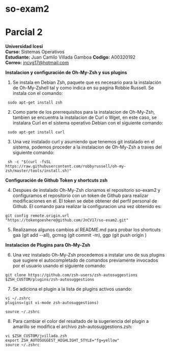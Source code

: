 # so-exam2
# Parcial 2  
  
**Universidad Icesi**  
**Curso:** Sistemas Operativos  
**Estudiante:** Juan Camilo Villada Gamboa 
**Codigo:** A00320192  
**Correo:** jncvg17@hotmail.com  
  
 **Instalacion y configuración de Oh-My-Zsh y sus plugins**

 1. Se instala en Debian Zsh, paquete que es necesario para la instalación de Oh-My-Zshell tal y como indica en su pagina Robbie Russell. Se instala con el comando:

```
 sudo apt-get install zsh
```

2. Como parte de los prerrequisitos para la instalacion de Oh-My-Zsh, tambien se encuentra la instalacion de Curl o Wget, en este caso, se instalara Curl en el sistema operativo Debian con el siguiente comando:

```
 sudo apt-get install curl
```

3. Una vez instalado curl y asumiendo que tenemos git instalado en el sistema, podemos proceder a la instalacion de Oh-My-Zsh a traves del siguiente comando:

```
 sh -c "$(curl -fsSL https://raw.githubusercontent.com/robbyrussell/oh-my-zsh/master/tools/install.sh)"
```


**Configuración de Github Token y shortcuts zsh**

4. Despues de instalado Oh-My-Zsh clonamos el repositorio so-exam2 y configuramos el repositorio con un token de Github para realizar modificaciones en el. El token se debe obtener del perfil personal de Github. El comando para realizar la configuracion una vez obtenido es:

```
git config remote.origin.url "https://tokengoeshere@github.com/JnCV17/so-exam2.git"
```

5. Realizamos algunos cambios al README.md para probar los shortcuts gaa (git add --all), gcmsg (git commit -m), ggp (git push origin <actual-branch>)


**Instalacion de Plugins para Oh-My-Zsh**

6. Una vez instalado Oh-My-Zsh procedemos a instalar uno de sus plugins que sugiere el autocompletado de comandos previamente invocados por el usuario usando el siguiente comando:

```
git clone https://github.com/zsh-users/zsh-autosuggestions $ZSH_CUSTOM/plugins/zsh-autosuggestions
```

7. Se adiciona el plugin a la lista de plugins activos usando:

```
vi ~/.zshrc
plugins=(git vi-mode zsh-autosuggestions)

source ~/.zshrc
```


8. Para cambiar el color del resaltado de la sugeriencia del plugin a amarillo se modifica el archivo zsh-autosuggestions.zsh:  
```
vi $ZSH_CUSTOM/jvillada.zsh
export ZSH_AUTOSUGGEST_HIGHLIGHT_STYLE="fg=yellow"
source ~/.zshrc
```




